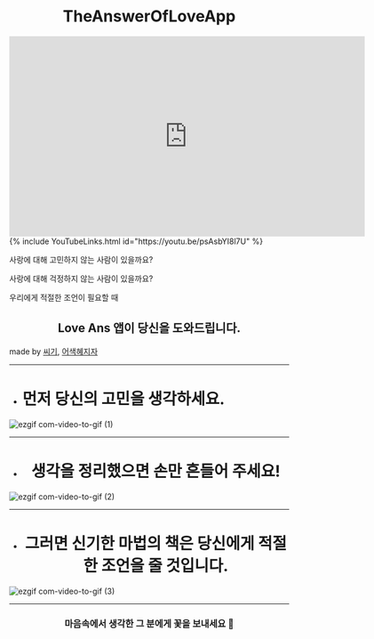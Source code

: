 # <center>TheAnswerOfLoveApp</center>


<iframe width = "640" height = "360" src="https://youtu.be/psAsbYI8l7U" frameborder = "0" gesture = "media" allowfullscreen = ""></iframe>
 {% include YouTubeLinks.html id="https://youtu.be/psAsbYI8l7U" %} 

사랑에 대해 고민하지 않는 사람이 있을까요?

사랑에 대해 걱정하지 않는 사람이 있을까요?

우리에게 적절한 조언이 필요할 때

## <center>Love Ans 앱이 당신을 도와드립니다.</center>

made by [씨기](https://github.com/changSic), [어색혜지자](https://github.com/Jeon-heaji)

---

* # 먼저 당신의 고민을 생각하세요.

![ezgif com-video-to-gif (1)](https://user-images.githubusercontent.com/38423205/60310990-1fd67700-9990-11e9-861a-419e90ce1672.gif)

---

* # <center>생각을 정리했으면 손만 흔들어 주세요!</center>

![ezgif com-video-to-gif (2)](https://user-images.githubusercontent.com/38423205/60311468-51e8d880-9992-11e9-99cd-5f4cc3364117.gif)

---

* # <center>그러면 신기한 마법의 책은 당신에게 적절한 조언을 줄 것입니다.</center>

![ezgif com-video-to-gif (3)](https://user-images.githubusercontent.com/38423205/60311906-2f57bf00-9994-11e9-9680-82b2d32476d9.gif)

---

### <center>마음속에서 생각한 그 분에게 꽃을 보내세요 💐</center>
